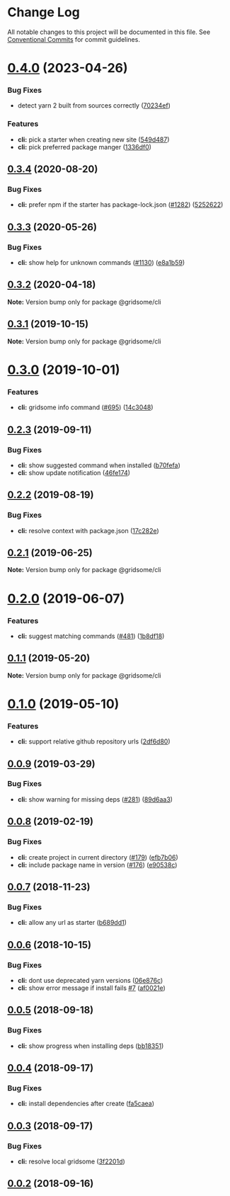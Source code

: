 # Change Log

All notable changes to this project will be documented in this file.
See [Conventional Commits](https://conventionalcommits.org) for commit guidelines.

# [0.4.0](https://github.com/gridsome/gridsome/tree/master/packages/cli/compare/@gridsome/cli@0.3.4...@gridsome/cli@0.4.0) (2023-04-26)


### Bug Fixes

* detect yarn 2 built from sources correctly ([70234ef](https://github.com/gridsome/gridsome/tree/master/packages/cli/commit/70234ef9d21d2b26308e3de2d0bca2f5f2948b29))


### Features

* **cli:** pick a starter when creating new site ([549d487](https://github.com/gridsome/gridsome/tree/master/packages/cli/commit/549d487704e1811582d45e435010cb86a2530c75))
* **cli:** pick preferred package manger ([1336df0](https://github.com/gridsome/gridsome/tree/master/packages/cli/commit/1336df02372366425ad05c3d90a99cff6d9ca994))





## [0.3.4](https://github.com/gridsome/gridsome/tree/master/packages/cli/compare/@gridsome/cli@0.3.3...@gridsome/cli@0.3.4) (2020-08-20)


### Bug Fixes

* **cli:** prefer npm if the starter has package-lock.json ([#1282](https://github.com/gridsome/gridsome/tree/master/packages/cli/issues/1282)) ([5252622](https://github.com/gridsome/gridsome/tree/master/packages/cli/commit/5252622dfbcc8df4a09ff1bf564acbe2bd9adcf0))





## [0.3.3](https://github.com/gridsome/gridsome/tree/master/packages/cli/compare/@gridsome/cli@0.3.2...@gridsome/cli@0.3.3) (2020-05-26)


### Bug Fixes

* **cli:** show help for unknown commands ([#1130](https://github.com/gridsome/gridsome/tree/master/packages/cli/issues/1130)) ([e8a1b59](https://github.com/gridsome/gridsome/tree/master/packages/cli/commit/e8a1b5902266ed473ff5e3c2f6206390aaeeb99a))





## [0.3.2](https://github.com/gridsome/gridsome/tree/master/packages/cli/compare/@gridsome/cli@0.3.1...@gridsome/cli@0.3.2) (2020-04-18)

**Note:** Version bump only for package @gridsome/cli





## [0.3.1](https://github.com/gridsome/gridsome/tree/master/packages/cli/compare/@gridsome/cli@0.3.0...@gridsome/cli@0.3.1) (2019-10-15)

**Note:** Version bump only for package @gridsome/cli





# [0.3.0](https://github.com/gridsome/gridsome/tree/master/packages/cli/compare/@gridsome/cli@0.2.3...@gridsome/cli@0.3.0) (2019-10-01)


### Features

* **cli:** gridsome info command ([#695](https://github.com/gridsome/gridsome/tree/master/packages/cli/issues/695)) ([14c3048](https://github.com/gridsome/gridsome/tree/master/packages/cli/commit/14c3048))





## [0.2.3](https://github.com/gridsome/gridsome/tree/master/packages/cli/compare/@gridsome/cli@0.2.2...@gridsome/cli@0.2.3) (2019-09-11)


### Bug Fixes

* **cli:** show suggested command when installed ([b70fefa](https://github.com/gridsome/gridsome/tree/master/packages/cli/commit/b70fefa))
* **cli:** show update notification ([46fe174](https://github.com/gridsome/gridsome/tree/master/packages/cli/commit/46fe174))





## [0.2.2](https://github.com/gridsome/gridsome/tree/master/packages/cli/compare/@gridsome/cli@0.2.1...@gridsome/cli@0.2.2) (2019-08-19)


### Bug Fixes

* **cli:** resolve context with package.json ([17c282e](https://github.com/gridsome/gridsome/tree/master/packages/cli/commit/17c282e))





## [0.2.1](https://github.com/gridsome/gridsome/tree/master/packages/cli/compare/@gridsome/cli@0.2.0...@gridsome/cli@0.2.1) (2019-06-25)

**Note:** Version bump only for package @gridsome/cli





# [0.2.0](https://github.com/gridsome/gridsome/tree/master/packages/cli/compare/@gridsome/cli@0.1.1...@gridsome/cli@0.2.0) (2019-06-07)


### Features

* **cli:** suggest matching commands ([#481](https://github.com/gridsome/gridsome/tree/master/packages/cli/issues/481)) ([1b8df18](https://github.com/gridsome/gridsome/tree/master/packages/cli/commit/1b8df18))





## [0.1.1](https://github.com/gridsome/gridsome/tree/master/packages/cli/compare/@gridsome/cli@0.1.0...@gridsome/cli@0.1.1) (2019-05-20)

**Note:** Version bump only for package @gridsome/cli





# [0.1.0](https://github.com/gridsome/gridsome/tree/master/packages/cli/compare/@gridsome/cli@0.0.9...@gridsome/cli@0.1.0) (2019-05-10)


### Features

* **cli:** support relative github repository urls ([2df6d80](https://github.com/gridsome/gridsome/tree/master/packages/cli/commit/2df6d80))





## [0.0.9](https://github.com/gridsome/gridsome/tree/master/packages/cli/compare/@gridsome/cli@0.0.8...@gridsome/cli@0.0.9) (2019-03-29)


### Bug Fixes

* **cli:** show warning for missing deps ([#281](https://github.com/gridsome/gridsome/tree/master/packages/cli/issues/281)) ([89d6aa3](https://github.com/gridsome/gridsome/tree/master/packages/cli/commit/89d6aa3))





<a name="0.0.8"></a>
## [0.0.8](https://github.com/gridsome/gridsome/tree/master/packages/cli/compare/@gridsome/cli@0.0.7...@gridsome/cli@0.0.8) (2019-02-19)


### Bug Fixes

* **cli:** create project in current directory ([#179](https://github.com/gridsome/gridsome/tree/master/packages/cli/issues/179)) ([efb7b06](https://github.com/gridsome/gridsome/tree/master/packages/cli/commit/efb7b06))
* **cli:** include package name in version ([#176](https://github.com/gridsome/gridsome/tree/master/packages/cli/issues/176)) ([e90538c](https://github.com/gridsome/gridsome/tree/master/packages/cli/commit/e90538c))





<a name="0.0.7"></a>
## [0.0.7](https://github.com/gridsome/gridsome/compare/@gridsome/cli@0.0.6...@gridsome/cli@0.0.7) (2018-11-23)


### Bug Fixes

* **cli:** allow any url as starter ([b689dd1](https://github.com/gridsome/gridsome/commit/b689dd1))


<a name="0.0.6"></a>
## [0.0.6](https://github.com/gridsome/gridsome/compare/@gridsome/cli@0.0.5...@gridsome/cli@0.0.6) (2018-10-15)


### Bug Fixes

* **cli:** dont use deprecated yarn versions ([06e876c](https://github.com/gridsome/gridsome/commit/06e876c))
* **cli:** show error message if install fails [#7](https://github.com/gridsome/gridsome/issues/7) ([af0021e](https://github.com/gridsome/gridsome/commit/af0021e))


<a name="0.0.5"></a>
## [0.0.5](https://github.com/gridsome/gridsome/compare/@gridsome/cli@0.0.4...@gridsome/cli@0.0.5) (2018-09-18)


### Bug Fixes

* **cli:** show progress when installing deps ([bb18351](https://github.com/gridsome/gridsome/commit/bb18351))


<a name="0.0.4"></a>
## [0.0.4](https://github.com/gridsome/gridsome/compare/@gridsome/cli@0.0.3...@gridsome/cli@0.0.4) (2018-09-17)


### Bug Fixes

* **cli:** install dependencies after create ([fa5caea](https://github.com/gridsome/gridsome/commit/fa5caea))


<a name="0.0.3"></a>
## [0.0.3](https://github.com/gridsome/gridsome/compare/142896c2454016dc989a7872faffec7263fc658c...@gridsome/cli@0.0.3) (2018-09-17)


### Bug Fixes

* **cli:** resolve local gridsome ([3f2201d](https://github.com/gridsome/gridsome/commit/3f2201d))



<a name="0.0.2"></a>
## [0.0.2](https://github.com/gridsome/gridsome/compare/142896c2454016dc989a7872faffec7263fc658c...@gridsome/cli@0.0.3) (2018-09-16)
